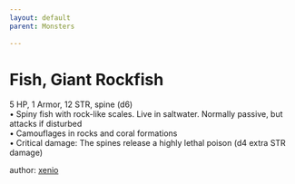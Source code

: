 ```yaml
---
layout: default
parent: Monsters 
   
--- 
```

# Fish, Giant Rockfish
5 HP, 1 Armor, 12 STR, spine (d6)  
• Spiny fish with rock-like scales. Live in saltwater. Normally passive, but attacks if disturbed  
• Camouflages in rocks and coral formations  
• Critical damage: The spines release a highly lethal poison (d4 extra STR damage)  




author: [xenio](https://xenioinabottle.blogspot.com/2021/02/classic-monsters-for-cairnito-part-1.html) 



